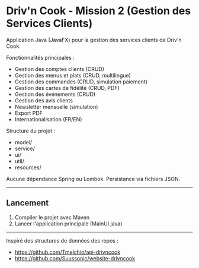 # Driv'n Cook - Mission 2 (Gestion des Services Clients)

Application Java (JavaFX) pour la gestion des services clients de Driv'n Cook.

Fonctionnalités principales :
- Gestion des comptes clients (CRUD)
- Gestion des menus et plats (CRUD, multilingue)
- Gestion des commandes (CRUD, simulation paiement)
- Gestion des cartes de fidélité (CRUD, PDF)
- Gestion des événements (CRUD)
- Gestion des avis clients
- Newsletter mensuelle (simulation)
- Export PDF
- Internationalisation (FR/EN)

Structure du projet :
- model/
- service/
- ui/
- util/
- resources/

Aucune dépendance Spring ou Lombok. Persistance via fichiers JSON.

---

## Lancement

1. Compiler le projet avec Maven
2. Lancer l'application principale (MainUI.java)

---

Inspiré des structures de données des repos :
- https://github.com/Tmelchio/api-drivncook
- https://github.com/Suussonic/website-drivncook
